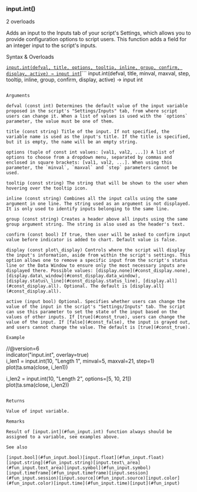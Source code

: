 ### input.int()

2 overloads

Adds an input to the Inputs tab of your script's Settings, which allows you to provide configuration options to script users. This function adds a field for an integer input to the script's inputs.

Syntax & Overloads

[```
input.int(defval, title, options, tooltip, inline, group, confirm, display, active) → input int
```](#fun_input.int-0)[```
input.int(defval, title, minval, maxval, step, tooltip, inline, group, confirm, display, active) → input int
```](#fun_input.int-1)

Arguments

defval (const int) Determines the default value of the input variable proposed in the script's "Settings/Inputs" tab, from where script users can change it. When a list of values is used with the `options` parameter, the value must be one of them.

title (const string) Title of the input. If not specified, the variable name is used as the input's title. If the title is specified, but it is empty, the name will be an empty string.

options (tuple of const int values: [val1, val2, ...]) A list of options to choose from a dropdown menu, separated by commas and enclosed in square brackets: [val1, val2, ...]. When using this parameter, the `minval`, `maxval` and `step` parameters cannot be used.

tooltip (const string) The string that will be shown to the user when hovering over the tooltip icon.

inline (const string) Combines all the input calls using the same argument in one line. The string used as an argument is not displayed. It is only used to identify inputs belonging to the same line.

group (const string) Creates a header above all inputs using the same group argument string. The string is also used as the header's text.

confirm (const bool) If true, then user will be asked to confirm input value before indicator is added to chart. Default value is false.

display (const plot\_display) Controls where the script will display the input's information, aside from within the script's settings. This option allows one to remove a specific input from the script's status line or the Data Window to ensure only the most necessary inputs are displayed there. Possible values: [display.none](#const_display.none), [display.data\_window](#const_display.data_window), [display.status\_line](#const_display.status_line), [display.all](#const_display.all). Optional. The default is [display.all](#const_display.all).

active (input bool) Optional. Specifies whether users can change the value of the input in the script's "Settings/Inputs" tab. The script can use this parameter to set the state of the input based on the values of other inputs. If [true](#const_true), users can change the value of the input. If [false](#const_false), the input is grayed out, and users cannot change the value. The default is [true](#const_true).

Example

```
//@version=6  
indicator("input.int", overlay=true)  
i_len1 = input.int(10, "Length 1", minval=5, maxval=21, step=1)  
plot(ta.sma(close, i_len1))  
  
i_len2 = input.int(10, "Length 2", options=[5, 10, 21])  
plot(ta.sma(close, i_len2))
```

Returns

Value of input variable.

Remarks

Result of [input.int](#fun_input.int) function always should be assigned to a variable, see examples above.

See also

[input.bool](#fun_input.bool)[input.float](#fun_input.float)[input.string](#fun_input.string)[input.text\_area](#fun_input.text_area)[input.symbol](#fun_input.symbol)[input.timeframe](#fun_input.timeframe)[input.session](#fun_input.session)[input.source](#fun_input.source)[input.color](#fun_input.color)[input.time](#fun_input.time)[input](#fun_input)
